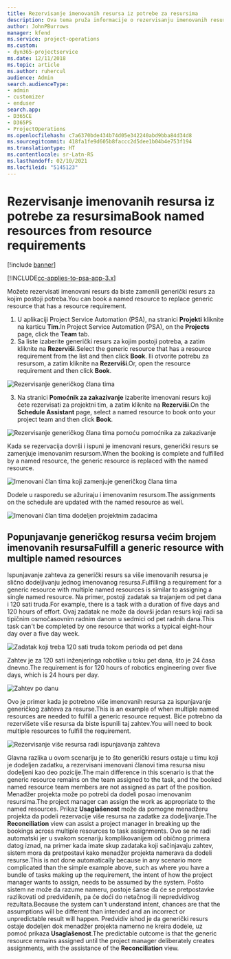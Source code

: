 ```yaml
---
title: Rezervisanje imenovanih resursa iz potrebe za resursima
description: Ova tema pruža informacije o rezervisanju imenovanih resursa u skladu sa potrebama za generičkim resursima.
author: JohnPBurrows
manager: kfend
ms.service: project-operations
ms.custom:
- dyn365-projectservice
ms.date: 12/11/2018
ms.topic: article
ms.author: ruhercul
audience: Admin
search.audienceType:
- admin
- customizer
- enduser
search.app:
- D365CE
- D365PS
- ProjectOperations
ms.openlocfilehash: c7a6370bde434b74d05e342240abd9bba84d34d8
ms.sourcegitcommit: 418fa1fe9d605b8faccc2d5dee1b04b4e753f194
ms.translationtype: HT
ms.contentlocale: sr-Latn-RS
ms.lasthandoff: 02/10/2021
ms.locfileid: "5145123"
---
```

# <a name="book-named-resources-from-resource-requirements"></a><span data-ttu-id="54f2b-103">Rezervisanje imenovanih resursa iz potrebe za resursima</span><span class="sxs-lookup"><span data-stu-id="54f2b-103">Book named resources from resource requirements</span></span>

[!include [banner](../includes/psa-now-project-operations.md)]

[!INCLUDE[cc-applies-to-psa-app-3.x](../includes/cc-applies-to-psa-app-3x.md)]

<span data-ttu-id="54f2b-104">Možete rezervisati imenovani resurs da biste zamenili generički resurs za kojim postoji potreba.</span><span class="sxs-lookup"><span data-stu-id="54f2b-104">You can book a named resource to replace generic resource that has a resource requirement.</span></span>

1. <span data-ttu-id="54f2b-105">U aplikaciji Project Service Automation (PSA), na stranici **Projekti** kliknite na karticu **Tim**.</span><span class="sxs-lookup"><span data-stu-id="54f2b-105">In Project Service Automation (PSA), on the **Projects** page, click the **Team** tab.</span></span>
2. <span data-ttu-id="54f2b-106">Sa liste izaberite generički resurs za kojim postoji potreba, a zatim kliknite na **Rezerviši**.</span><span class="sxs-lookup"><span data-stu-id="54f2b-106">Select the generic resource that has a resource requirement from the list and then click **Book**.</span></span> <span data-ttu-id="54f2b-107">Ili otvorite potrebu za resursom, a zatim kliknite na **Rezerviši**.</span><span class="sxs-lookup"><span data-stu-id="54f2b-107">Or, open the resource requirement and then click **Book**.</span></span>


![Rezervisanje generičkog člana tima](media/RM-how-to-14.png)


3. <span data-ttu-id="54f2b-109">Na stranici **Pomoćnik za zakazivanje** izaberite imenovani resurs koji ćete rezervisati za projektni tim, a zatim kliknite na **Rezerviši**.</span><span class="sxs-lookup"><span data-stu-id="54f2b-109">On the **Schedule Assistant** page, select a named resource to book onto your project team and then click **Book**.</span></span>

![Rezervisanje generičkog člana tima pomoću pomoćnika za zakazivanje](media/RM-how-to-15.png)

<span data-ttu-id="54f2b-111">Kada se rezervacija dovrši i ispuni je imenovani resurs, generički resurs se zamenjuje imenovanim resursom.</span><span class="sxs-lookup"><span data-stu-id="54f2b-111">When the booking is complete and fulfilled by a named resource, the generic resource is replaced with the named resource.</span></span>

![Imenovani član tima koji zamenjuje generičkog člana tima](media/RM-how-to-16.png)

<span data-ttu-id="54f2b-113">Dodele u rasporedu se ažuriraju i imenovanim resursom.</span><span class="sxs-lookup"><span data-stu-id="54f2b-113">The assignments on the schedule are updated with the named resource as well.</span></span>

![Imenovani član tima dodeljen projektnim zadacima](media/RM-how-to-17.png)

## <a name="fulfill-a-generic-resource-with-multiple-named-resources"></a><span data-ttu-id="54f2b-115">Popunjavanje generičkog resursa većim brojem imenovanih resursa</span><span class="sxs-lookup"><span data-stu-id="54f2b-115">Fulfill a generic resource with multiple named resources</span></span>
<span data-ttu-id="54f2b-116">Ispunjavanje zahteva za generički resurs sa više imenovanih resursa je slično dodeljivanju jednog imenovanog resursa.</span><span class="sxs-lookup"><span data-stu-id="54f2b-116">Fulfilling a requirement for a generic resource with multiple named resources is similar to assigning a single named resource.</span></span> <span data-ttu-id="54f2b-117">Na primer, postoji zadatak sa trajanjem od pet dana i 120 sati truda.</span><span class="sxs-lookup"><span data-stu-id="54f2b-117">For example, there is a task with a duration of five days and 120 hours of effort.</span></span> <span data-ttu-id="54f2b-118">Ovaj zadatak ne može da dovrši jedan resurs koji radi sa tipičnim osmočasovnim radnim danom u sedmici od pet radnih dana.</span><span class="sxs-lookup"><span data-stu-id="54f2b-118">This task can't be completed by one resource that works a typical eight-hour day over a five day week.</span></span> 

![Zadatak koji treba 120 sati truda tokom perioda od pet dana](media/RM-how-to-21.png)

<span data-ttu-id="54f2b-120">Zahtev je za 120 sati inženjeringa robotike u toku pet dana, što je 24 časa dnevno.</span><span class="sxs-lookup"><span data-stu-id="54f2b-120">The requirement is for 120 hours of robotics engineering over five days, which is 24 hours per day.</span></span>

![Zahtev po danu](media/RM-how-to-22.png)

<span data-ttu-id="54f2b-122">Ovo je primer kada je potrebno više imenovanih resursa za ispunjavanje generičkog zahteva za resurse.</span><span class="sxs-lookup"><span data-stu-id="54f2b-122">This is an example of when multiple named resources are needed to fulfill a generic resource request.</span></span> <span data-ttu-id="54f2b-123">Biće potrebno da rezervišete više resursa da biste ispunili taj zahtev.</span><span class="sxs-lookup"><span data-stu-id="54f2b-123">You will need to book multiple resources to fulfill the requirement.</span></span>

![Rezervisanje više resursa radi ispunjavanja zahteva](media/RM-how-to-23.png)

<span data-ttu-id="54f2b-125">Glavna razlika u ovom scenariju je to što generički resurs ostaje u timu koji je dodeljen zadatku, a rezervisani imenovani članovi tima resursa nisu dodeljeni kao deo pozicije.</span><span class="sxs-lookup"><span data-stu-id="54f2b-125">The main difference in this scenario is that the generic resource remains on the team assigned to the task, and the booked named resource team members are not assigned as part of the position.</span></span> <span data-ttu-id="54f2b-126">Menadžer projekta može po potrebi da dodeli posao imenovanim resursima.</span><span class="sxs-lookup"><span data-stu-id="54f2b-126">The project manager can assign the work as appropriate to the named resources.</span></span> <span data-ttu-id="54f2b-127">Prikaz **Usaglašenost** može da pomogne menadžeru projekta da podeli rezervacije više resursa na zadatke za dodeljivanje.</span><span class="sxs-lookup"><span data-stu-id="54f2b-127">The **Reconciliation** view can assist a project manager in breaking up the bookings across multiple resources to task assignments.</span></span> <span data-ttu-id="54f2b-128">Ovo se ne radi automatski jer u svakom scenariju komplikovanijem od običnog primera datog iznad, na primer kada imate skup zadataka koji sačinjavaju zahtev, sistem mora da pretpostavi kako menadžer projekta namerava da dodeli resurse.</span><span class="sxs-lookup"><span data-stu-id="54f2b-128">This is not done automatically because in any scenario more complicated than the simple example above, such as where you have a bundle of tasks making up the requirement, the intent of how the project manager wants to assign, needs to be assumed by the system.</span></span> <span data-ttu-id="54f2b-129">Pošto sistem ne može da razume nameru, postoje šanse da će se pretpostavke razlikovati od predviđenih, pa će doći do netačnog ili nepredvidivog rezultata.</span><span class="sxs-lookup"><span data-stu-id="54f2b-129">Because the system can't understand intent, chances are that the assumptions will be different than intended and an incorrect or unpredictable result will happen.</span></span> <span data-ttu-id="54f2b-130">Predvidiv ishod je da generički resurs ostaje dodeljen dok menadžer projekta namerno ne kreira dodele, uz pomoć prikaza **Usaglašenost**.</span><span class="sxs-lookup"><span data-stu-id="54f2b-130">The predictable outcome is that the generic resource remains assigned until the project manager deliberately creates assignments, with the assistance of the **Reconciliation** view.</span></span>


